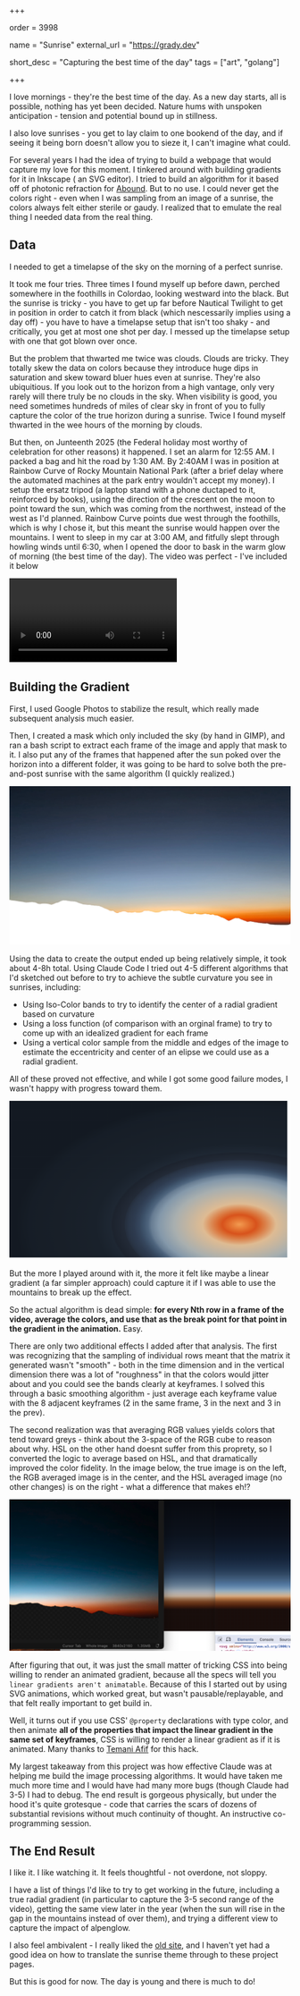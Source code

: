 +++

order = 3998 

name = "Sunrise"
external_url = "https://grady.dev"

short_desc = "Capturing the best time of the day"
tags = ["art", "golang"]

+++

I love mornings - they're the best time of the day.
As a new day starts, all is possible, nothing has yet been decided.
Nature hums with unspoken anticipation - tension and potential bound up in stillness.

I also love sunrises - you get to lay claim to one bookend of the day,
and if seeing it being born doesn't allow you to sieze it, I can't imagine what could.

For several years I had the idea of trying to build a webpage that would capture my
love for this moment. I tinkered around with building gradients for it in Inkscape (
an SVG editor). I tried to build an algorithm for it based off of photonic refraction
for [Abound](../abound). But to no use. I could never get the colors right - even when
I was sampling from an image of a sunrise, the colors always felt either sterile or
gaudy. I realized that to emulate the real thing I needed data from the real thing.

## Data

I needed to get a timelapse of the sky on the morning of a perfect sunrise.

It took me four tries. Three times I found myself up before
dawn, perched somewhere in the foothills in Colordao, looking westward into the black.
But the sunrise is tricky - you have to get up far before Nautical Twilight to get in
position in order to catch it from black (which nescessarily implies using a day off) -
you have to have a timelapse setup that isn't too shaky - and critically, you get at
most one shot per day. I messed up the timelapse setup with one that got blown over once.

But the problem that thwarted me twice was clouds. Clouds are tricky. They
totally skew the data on colors because they introduce huge dips in saturation and
skew toward bluer hues even at sunrise. They're also ubiquitious.
If you look out to the horizon from a high vantage, only very rarely will there
truly be no clouds in the sky. When visibility is good, you need sometimes hundreds
of miles of clear sky in front of you to fully capture the color of the true horizon
during a sunrise. Twice I found myself thwarted in the wee hours of the morning by
clouds.

But then, on Junteenth 2025 (the Federal holiday most worthy of celebration for other reasons)
it happened. I set an alarm for 12:55 AM. I packed a bag and hit the road by 1:30 AM.
By 2:40AM I was in position at Rainbow Curve of Rocky Mountain National Park
(after a brief delay where the automated machines at the park entry wouldn't accept my money).
I setup the ersatz tripod (a laptop stand with a phone ductaped to it, reinforced by books),
using the direction of the
crescent on the moon to point toward the sun, which was coming from the northwest, instead of
the west as I'd planned. Rainbow Curve points due west through the foothills, which is why
I chose it, but this meant the sunrise would happen over the mountains. I went to sleep in my
car at 3:00 AM, and fitfully slept through howling winds until 6:30, when I opened the door to
bask in the warm glow of morning (the best time of the day). The video was perfect - I've included
it below

![The original video off of which this animation is based](/img/sunrise-video.mp4)

## Building the Gradient

First, I used Google Photos to stabilize the result, which really made subsequent analysis much easier.

Then, I created a mask which only included the sky (by hand in GIMP), and ran a bash script
to extract each frame of the image and apply that mask to it. I also put any of the frames
that happened after the sun poked over the horizon into a different folder, it was going to be
hard to solve both the pre-and-post sunrise with the same algorithm (I quickly realized.)

![An example of how I constructed a mask pixel by pixel to capture only the sunrise.](/img/sunrise-mask-1.png)

Using the data to create the output ended up being relatively simple, it took about 4-8h total.
Using Claude Code I tried out 4-5 different algorithms that I'd sketched out before to try to
achieve the subtle curvature you see in sunrises, including:

- Using Iso-Color bands to try to identify the center of a radial gradient based on curvature
- Using a loss function (of comparison with an orginal frame) to try to come up with an idealized gradient for each frame
- Using a vertical color sample from the middle and edges of the image to estimate the eccentricity and center of an elipse we could use as a radial gradient.

All of these proved not effective, and while I got some good failure modes, I wasn't happy with
progress toward them.

![A failed experiment](/img/sunrise-radial.png)

But the more I played around with it, the more it felt like maybe a linear gradient (a far simpler approach)
could capture it if I was able to use the mountains to break up the effect.

So the actual algorithm is dead simple: <b>for every Nth row in a frame of the video, average the colors,
and use that as the break point for that point in the gradient in the animation.</b> Easy.

There are only two additional effects I added after that analysis. The first was recognizing that the
sampling of individual rows meant that the matrix it generated wasn't "smooth" - both in the time
dimension and in the vertical dimension there was a lot of "roughness" in that the colors would jitter about
and you could see the bands clearly at keyframes. I solved this through a basic smoothing algorithm - just
average each keyframe value with the 8 adjacent keyframes (2 in the same frame, 3 in the next and 3 in the prev).

The second realization was that averaging RGB values yields colors that tend toward greys - think about the
3-space of the RGB cube to reason about why. HSL on the other hand doesnt suffer from this proprety, so I converted
the logic to average based on HSL, and that dramatically improved the color fidelity. In the image below,
the true image is on the left, the RGB averaged image is in the center, and the HSL averaged image (no other changes)
is on the right - what a difference that makes eh!?

![Three side by side images](/img/sunrise-color-averaging.png)

After figuring that out, it was just the small matter of tricking CSS into being willing to render an animated gradient,
because all the specs will tell you `linear gradients aren't animatable`. Because of this I started out by using SVG
animations, which worked great, but wasn't pausable/replayable, and that felt really important to get build in.

Well, it turns out if you use CSS' `@property` declarations with type color, and then animate
**all of the properties that impact the linear gradient in the same set of keyframes**,
CSS is willing to render a linear gradient as if it is animated. Many thanks to
[Temani Afif](https://dev.to/afif/we-can-finally-animate-css-gradient-kdk) for this hack.

My largest takeaway from this project was how effective Claude was at helping me build the image processing
algorithms. It would have taken me much more time and I would have had many more bugs (though Claude had 3-5)
I had to debug. The end result is gorgeous physically, but under the hood it's quite grotesque - code that
carries the scars of dozens of substantial revisions without much continuity of thought. An instructive co-programming
session.

## The End Result

I like it. I like watching it. It feels thoughtful - not overdone, not sloppy.

I have a list of things I'd like to try to get working in the future, including a true radial gradient
(in particular to capture the 3-5 second range of the video), getting the same view later in the year
(when the sun will rise in the gap in the mountains instead of over them), and trying a different view
to capture the impact of alpenglow.

I also feel ambivalent - I really liked the [old site](/oldindex/), and I haven't yet had a good
idea on how to translate the sunrise theme through to these project pages.

But this is good for now. The day is young and there is much to do!
